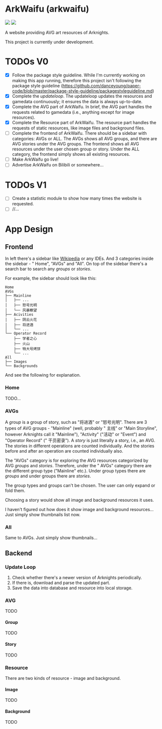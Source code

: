 # ArkWaifu (arkwaifu)

![](https://img.shields.io/github/license/FlandiaYingman/arkwaifu)
![](https://img.shields.io/github/last-commit/FlandiaYingman/arkwaifu)

A website providing AVG art resources of Arknights.

This project is currently under development.

# TODOs V0 #

- [x] Follow the package style guideline. While I'm currently working on making this app running, therefore this project
  isn't following the package style
  guideline (https://github.com/danceyoung/paper-code/blob/master/package-style-guideline/packagestyleguideline.md)
- [x] Complete the *updateloop*. The updateloop updates the resources and gamedata continuously; it ensures the data is
  always up-to-date.
- [x] Complete the AVG part of ArkWaifu. In brief, the AVG part handles the requests related to gamedata (i.e., anything
  except for image resources).
- [x] Complete the Resource part of ArkWaifu. The resource part handles the requests of static resources, like image
  files and background files.
- [ ] Complete the frontend of ArkWaifu. There should be a sidebar with categories: AVGs or ALL. The AVGs shows all AVG
  groups, and there are AVG stories under the AVG groups. The frontend shows all AVG resources under the user chosen
  group or story. Under the ALL category, the frontend simply shows all existing resources.
- [ ] Make ArkWaifu go live!
- [ ] Advertise ArkWaifu on Bilibili or somewhere...

# TODOs V1 #

- [ ] Create a statistic module to show how many times the website is requested.
- [ ] //...

# App Design #

## Frontend

In left there's a sidebar like [Wikipedia](https://wikipedia.org/) or any IDEs. And 3 categories inside the sidebar - "
Home", "AVGs" and "All". On top of the sidebar there's a search bar to search any *groups* or *stories*.

For example, the sidebar should look like this:

```
Home
AVGs
├── Mainline
│   ├── ...
│   ├── 怒号光明
│   └── 风暴瞭望
├── Acivities
│   ├── 阴云火花
│   ├── 将进酒
│   └── ...
└── Operator Record
    ├── 学者之心
    ├── 火山
    ├── 特大号烤饼
    └── ...
All
├── Images
└── Backgrounds
```

And see the following for explanation.

### Home

TODO...

### AVGs

A *group* is a group of story, such as "将进酒" or "怒号光明". There are 3 types of AVG groups - "Mainline" (well, probably "
主线" or "Main Storyline", however Arknights call it "Mainline"), "Activity" ("活动" or "Event") and "Operator Record" ("
干员密录"). A *story* is just literally a story, i.e., an AVG. The stories in different operations are counted individually.
And the stories before and after an operation are counted individually also.

The "AVGs" category is for exploring the AVG resources categorized by AVG *groups* and *stories*. Therefore, under the "
AVGs" category there are the different group type ("Mainline" etc.). Under group types there are *groups* and under
groups there are *stories*.

The group types and groups can't be chosen. The user can only expand or fold them.

Choosing a story would show all image and background resources it uses.

I haven't figured out how does it show image and background resources... Just simply show thumbnails list now.

### All

Same to AVGs. Just simply show thumbnails...

## Backend

### Update Loop ###

1. Check whether there's a newer version of Arknights periodically.
2. If there is, download and parse the updated part.
3. Save the data into database and resource into local storage.

### AVG ###

TODO

#### Group

TODO

#### Story

TODO

### Resource ###

There are two kinds of resource - image and background.

#### Image

TODO

#### Background

TODO
